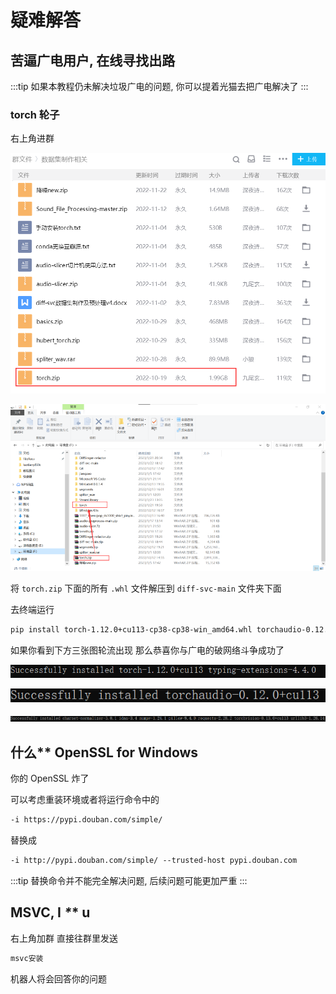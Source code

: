 # 疑难解答

## 苦逼广电用户, 在线寻找出路

:::tip
如果本教程仍未解决垃圾广电的问题, 你可以提着光猫去把广电解决了
:::

### torch 轮子

右上角进群

![](env/14.png)

![](env/15.png)

将 `torch.zip` 下面的所有 `.whl` 文件解压到 `diff-svc-main` 文件夹下面

去终端运行

```sh
pip install torch-1.12.0+cu113-cp38-cp38-win_amd64.whl torchaudio-0.12.0+cu113-cp38-cp38-win_amd64.whl torchvision-0.13.0+cu113-cp38-cp38-win_amd64.whl
```

如果你看到下方三张图轮流出现 那么恭喜你与广电的破网络斗争成功了

![](env/16.png)

![](env/17.png)

![](env/18.png)

## 什么** OpenSSL for Windows

你的 OpenSSL 炸了

可以考虑重装环境或者将运行命令中的 

```txt
-i https://pypi.douban.com/simple/
```

替换成

```txt
-i http://pypi.douban.com/simple/ --trusted-host pypi.douban.com
```

:::tip
替换命令并不能完全解决问题, 后续问题可能更加严重
:::

## MSVC, I *\*** u

右上角加群 直接往群里发送

```txt
msvc安装
```

机器人将会回答你的问题